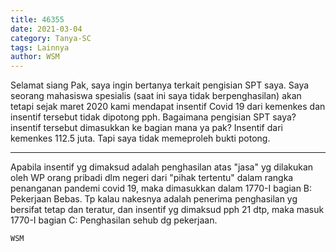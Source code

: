 ```yaml
---
title: 46355
date: 2021-03-04
category: Tanya-SC
tags: Lainnya
author: WSM
---
```


Selamat siang Pak, saya ingin bertanya terkait pengisian SPT saya. Saya seorang mahasiswa spesialis (saat ini saya tidak berpenghasilan) akan tetapi sejak maret 2020 kami mendapat insentif Covid 19 dari kemenkes dan insentif tersebut tidak dipotong pph. Bagaimana pengisian SPT saya?insentif tersebut dimasukkan ke bagian mana ya pak? Insentif dari kemenkes 112.5 juta. Tapi saya tidak memeproleh bukti potong.

---

Apabila insentif yg dimaksud adalah penghasilan atas "jasa" yg dilakukan oleh WP orang pribadi dlm negeri dari "pihak tertentu" dalam rangka penanganan pandemi covid 19, maka dimasukkan dalam 1770-I bagian B: Pekerjaan Bebas. Tp kalau nakesnya adalah penerima penghasilan yg bersifat tetap dan teratur, dan insentif yg dimaksud pph 21 dtp, maka masuk 1770-I bagian C: Penghasilan sehub dg pekerjaan.

`WSM`
